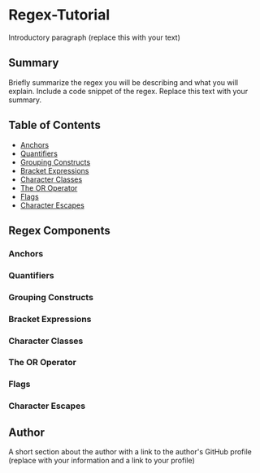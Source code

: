# Regex-Tutorial

Introductory paragraph (replace this with your text)

## Summary

Briefly summarize the regex you will be describing and what you will explain. Include a code snippet of the regex. Replace this text with your summary.

## Table of Contents

- [Anchors](#anchors)
- [Quantifiers](#quantifiers)
- [Grouping Constructs](#grouping-constructs)
- [Bracket Expressions](#bracket-expressions)
- [Character Classes](#character-classes)
- [The OR Operator](#the-or-operator)
- [Flags](#flags)
- [Character Escapes](#character-escapes)

## Regex Components

### Anchors

### Quantifiers

### Grouping Constructs

### Bracket Expressions

### Character Classes

### The OR Operator

### Flags

### Character Escapes

## Author

A short section about the author with a link to the author's GitHub profile (replace with your information and a link to your profile)

